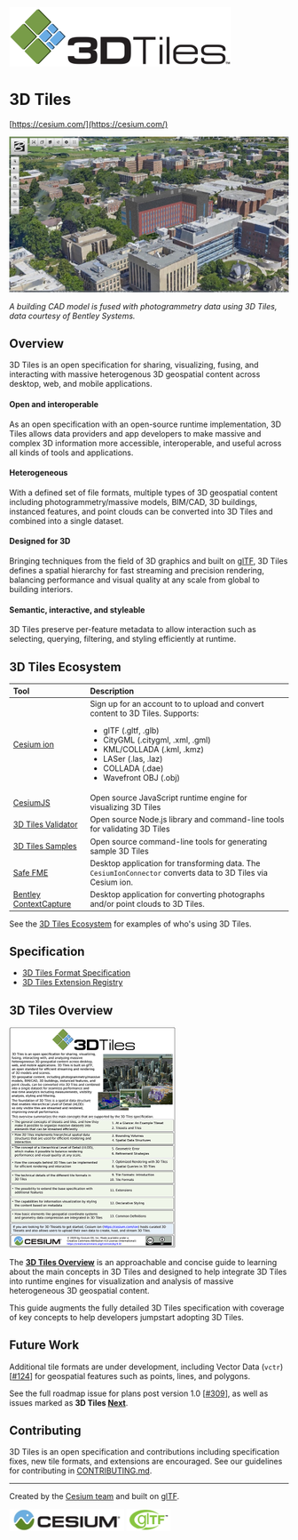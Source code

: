 ![](figures/Cesium3DTiles.png)

# 3D Tiles
[https://cesium.com/](https://cesium.com/)

![](figures/photogrammetry-cad-fusion.jpg)

_A building CAD model is fused with photogrammetry data using 3D Tiles, data courtesy of Bentley Systems._

## Overview

3D Tiles is an open specification for sharing, visualizing, fusing, and interacting with massive heterogenous 3D geospatial content across desktop, web, and mobile applications.

#### Open and interoperable

As an open specification with an open-source runtime implementation, 3D Tiles allows data providers and app developers to make massive and complex 3D information more accessible, interoperable, and useful across all kinds of tools and applications.

#### Heterogeneous

With a defined set of file formats, multiple types of 3D geospatial content including photogrammetry/massive models, BIM/CAD, 3D buildings, instanced features, and point clouds can be converted into 3D Tiles and combined into a single dataset.

#### Designed for 3D

Bringing techniques from the field of 3D graphics and built on [glTF](https://github.com/KhronosGroup/glTF), 3D Tiles defines a spatial hierarchy for fast streaming and precision rendering, balancing performance and visual quality at any scale from global to building interiors.

#### Semantic, interactive, and styleable

3D Tiles preserve per-feature metadata to allow interaction such as selecting, querying, filtering, and styling efficiently at runtime.

## 3D Tiles Ecosystem

| Tool | Description |
| :--- | :--- |
| [Cesium ion](https://cesium.com/ion/) | Sign up for an account to to upload and convert content to 3D Tiles. Supports: <ul><li>glTF (.gltf, .glb)</li><li>CityGML (.citygml, .xml, .gml)</li><li>KML/COLLADA (.kml, .kmz)</li><li>LASer (.las, .laz)</li><li>COLLADA (.dae)</li><li>Wavefront OBJ (.obj)</li></ul> |
| [CesiumJS](https://cesium.com/cesiumjs/) | Open source JavaScript runtime engine for visualizing 3D Tiles |
| [3D Tiles Validator](https://github.com/CesiumGS/3d-tiles-validator/tree/master/validator) | Open source Node.js library and command-line tools for validating 3D Tiles |
| [3D Tiles Samples](https://github.com/CesiumGS/3d-tiles-validator/tree/master/samples-generator) | Open source command-line tools for generating sample 3D Tiles  |
| [Safe FME](https://hub.safe.com/packages/safe/cesiumion) | Desktop application for transforming data. The `CesiumIonConnector` converts data to 3D Tiles via Cesium ion. |
| [Bentley ContextCapture](https://www.bentley.com/en/products/product-line/reality-modeling-software/contextcapture) | Desktop application for converting photographs and/or point clouds to 3D Tiles. |

See the [3D Tiles Ecosystem](./ECOSYSTEM.md) for examples of who's using 3D Tiles.

## Specification

* [3D Tiles Format Specification](./specification/)
* [3D Tiles Extension Registry](./extensions/)

## 3D Tiles Overview

<a href="./3d-tiles-overview.pdf"><img src="./figures/3d-tiles-overview-page-1.jpg" width="300px"></a>

The [**3D Tiles Overview**](./3d-tiles-overview.pdf) is an approachable and concise guide to learning about the main concepts in 3D Tiles and designed to help integrate 3D Tiles into runtime engines for visualization and analysis of massive heterogeneous 3D geospatial content.

This guide augments the fully detailed 3D Tiles specification with coverage of key concepts to help developers jumpstart adopting 3D Tiles.

## Future Work

Additional tile formats are under development, including Vector Data (`vctr`) [[#124](https://github.com/CesiumGS/3d-tiles/tree/3d-tiles-next/TileFormats/VectorData)] for geospatial features such as points, lines, and polygons.

See the full roadmap issue for plans post version 1.0 [[#309](https://github.com/CesiumGS/3d-tiles/issues/309)], as well as issues marked as **3D Tiles [Next](https://github.com/CesiumGS/3d-tiles/issues?q=is%3Aissue+is%3Aopen+label%3Anext)**.

## Contributing

3D Tiles is an open specification and contributions including specification fixes, new tile formats, and extensions are encouraged. See our guidelines for contributing in [CONTRIBUTING.md](./CONTRIBUTING.md).

---

Created by the <a href="https://cesium.com/">Cesium team</a> and built on <a href="https://www.khronos.org/gltf">glTF</a>.<br/>

<a href="https://cesium.com/"><img src="figures/cesium.jpg" height="40" /></a> <a href="https://www.khronos.org/gltf"><img src="figures/gltf.png" height="40" /></a>
